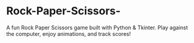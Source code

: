 # Rock-Paper-Scissors-
A fun Rock Paper Scissors game built with Python &amp; Tkinter.  Play against the computer, enjoy animations, and track scores!
